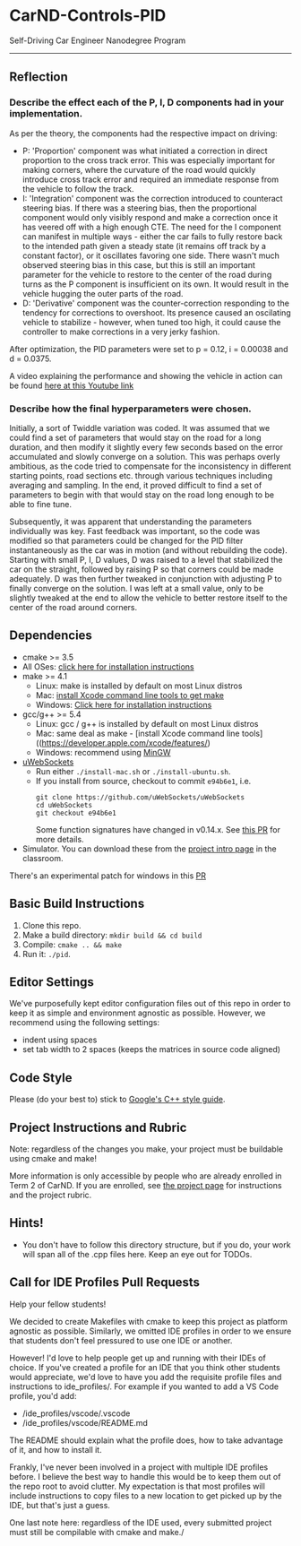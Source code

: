 # CarND-Controls-PID
Self-Driving Car Engineer Nanodegree Program

---

## Reflection

### Describe the effect each of the P, I, D components had in your implementation.
As per the theory, the components had the respective impact on driving:
- P: 'Proportion' component was what initiated a correction in direct proportion to the cross track error. This was especially important for making corners, where the curvature of the road would quickly introduce cross track error and required an immediate response from the vehicle to follow the track.
- I: 'Integration' component was the correction introduced to counteract steering bias. If there was a steering bias, then the proportional component would only visibly respond and make a correction once it has veered off with a high enough CTE. The need for the I component can manifest in multiple ways - either the car fails to fully restore back to the intended path given a steady state (it remains off track by a constant factor), or it oscillates favoring one side. There wasn't much observed steering bias in this case, but this is still an important parameter for the vehicle to restore to the center of the road during turns as the P component is insufficient on its own. It would result in the vehicle hugging the outer parts of the road.
- D: 'Derivative' component was the counter-correction responding to the tendency for corrections to overshoot. Its presence caused an oscilating vehicle to stabilize - however, when tuned too high, it could cause the controller to make corrections in a very jerky fashion.

After optimization, the PID parameters were set to p = 0.12, i = 0.00038 and d = 0.0375.

A video explaining the performance and showing the vehicle in action can be found [here at this Youtube link](https://www.youtube.com/upload)

### Describe how the final hyperparameters were chosen.
Initially, a sort of Twiddle variation was coded. It was assumed that we could find a set of parameters that would stay on the road for a long duration, and then modify it slightly every few seconds based on the error accumulated and slowly converge on a solution. This was perhaps overly ambitious, as the code tried to compensate for the inconsistency in different starting points, road sections etc. through various techniques including averaging and sampling. In the end, it proved difficult to find a set of parameters to begin with that would stay on the road long enough to be able to fine tune.

Subsequently, it was apparent that understanding the parameters individually was key. Fast feedback was important, so the code was modified so that parameters could be changed for the PID filter instantaneously as the car was in motion (and without rebuilding the code). Starting with small P, I, D values, D was raised to a level that stabilized the car on the straight, followed by raising P so that corners could be made adequately. D was then further tweaked in conjunction with adjusting P to finally converge on the solution. I was left at a small value, only to be slightly tweaked at the end to allow the vehicle to better restore itself to the center of the road around corners.
## Dependencies

* cmake >= 3.5
 * All OSes: [click here for installation instructions](https://cmake.org/install/)
* make >= 4.1
  * Linux: make is installed by default on most Linux distros
  * Mac: [install Xcode command line tools to get make](https://developer.apple.com/xcode/features/)
  * Windows: [Click here for installation instructions](http://gnuwin32.sourceforge.net/packages/make.htm)
* gcc/g++ >= 5.4
  * Linux: gcc / g++ is installed by default on most Linux distros
  * Mac: same deal as make - [install Xcode command line tools]((https://developer.apple.com/xcode/features/)
  * Windows: recommend using [MinGW](http://www.mingw.org/)
* [uWebSockets](https://github.com/uWebSockets/uWebSockets)
  * Run either `./install-mac.sh` or `./install-ubuntu.sh`.
  * If you install from source, checkout to commit `e94b6e1`, i.e.
    ```
    git clone https://github.com/uWebSockets/uWebSockets 
    cd uWebSockets
    git checkout e94b6e1
    ```
    Some function signatures have changed in v0.14.x. See [this PR](https://github.com/udacity/CarND-MPC-Project/pull/3) for more details.
* Simulator. You can download these from the [project intro page](https://github.com/udacity/self-driving-car-sim/releases) in the classroom.

There's an experimental patch for windows in this [PR](https://github.com/udacity/CarND-PID-Control-Project/pull/3)

## Basic Build Instructions

1. Clone this repo.
2. Make a build directory: `mkdir build && cd build`
3. Compile: `cmake .. && make`
4. Run it: `./pid`. 

## Editor Settings

We've purposefully kept editor configuration files out of this repo in order to
keep it as simple and environment agnostic as possible. However, we recommend
using the following settings:

* indent using spaces
* set tab width to 2 spaces (keeps the matrices in source code aligned)

## Code Style

Please (do your best to) stick to [Google's C++ style guide](https://google.github.io/styleguide/cppguide.html).

## Project Instructions and Rubric

Note: regardless of the changes you make, your project must be buildable using
cmake and make!

More information is only accessible by people who are already enrolled in Term 2
of CarND. If you are enrolled, see [the project page](https://classroom.udacity.com/nanodegrees/nd013/parts/40f38239-66b6-46ec-ae68-03afd8a601c8/modules/f1820894-8322-4bb3-81aa-b26b3c6dcbaf/lessons/e8235395-22dd-4b87-88e0-d108c5e5bbf4/concepts/6a4d8d42-6a04-4aa6-b284-1697c0fd6562)
for instructions and the project rubric.

## Hints!

* You don't have to follow this directory structure, but if you do, your work
  will span all of the .cpp files here. Keep an eye out for TODOs.

## Call for IDE Profiles Pull Requests

Help your fellow students!

We decided to create Makefiles with cmake to keep this project as platform
agnostic as possible. Similarly, we omitted IDE profiles in order to we ensure
that students don't feel pressured to use one IDE or another.

However! I'd love to help people get up and running with their IDEs of choice.
If you've created a profile for an IDE that you think other students would
appreciate, we'd love to have you add the requisite profile files and
instructions to ide_profiles/. For example if you wanted to add a VS Code
profile, you'd add:

* /ide_profiles/vscode/.vscode
* /ide_profiles/vscode/README.md

The README should explain what the profile does, how to take advantage of it,
and how to install it.

Frankly, I've never been involved in a project with multiple IDE profiles
before. I believe the best way to handle this would be to keep them out of the
repo root to avoid clutter. My expectation is that most profiles will include
instructions to copy files to a new location to get picked up by the IDE, but
that's just a guess.

One last note here: regardless of the IDE used, every submitted project must
still be compilable with cmake and make./
